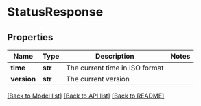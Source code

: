 # StatusResponse

## Properties
Name | Type | Description | Notes
------------ | ------------- | ------------- | -------------
**time** | **str** | The current time in ISO format | 
**version** | **str** | The current version | 

[[Back to Model list]](../README.md#documentation-for-models) [[Back to API list]](../README.md#documentation-for-api-endpoints) [[Back to README]](../README.md)


